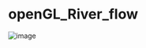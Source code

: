 # openGL_River_flow

![image](https://github.com/DJ1823/openGL_River_flow/assets/118468102/b6fdf22b-4aac-401d-a5a6-97ba40ee99a7)
